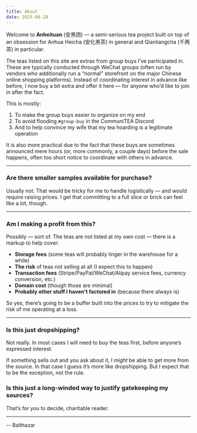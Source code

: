 ```yaml
---
title: About 
date: 2025-06-20
---
```


Welcome to **Anheituan** (安黑团) — a semi-serious tea project built on top of an obsession for Anhua Heicha (安化黑茶) in general and Qianliangcha (千两茶) in particular.

The teas listed on this site are extras from group buys I’ve participated in. These are typically conducted through WeChat groups (often run by vendors who additionally run a “normal” storefront on the major Chinese online shopping platforms). Instead of coordinating interest in advance like before, I now buy a bit extra and offer it here — for anyone who’d like to join in after the fact.

This is mostly:

1. To make the group buys easier to organize on my end
2. To avoid flooding `#group-buy` in the CommuniTEA Discord
3. And to help convince my wife that my tea hoarding is a legitimate operation

It is also more practical due to the fact that these buys are sometimes announced mere hours (or, more commonly, a couple days) before the sale happens, often too short notice to coordinate with others in advance.

---

### Are there smaller samples available for purchase?

Usually not. That would be tricky for me to handle logistically — and would require raising prices. I get that committing to a full slice or brick can feel like a lot, though.

---

### Am I making a profit from this?

Possibly — sort of. The teas are not listed at my own cost — there is a markup to help cover:

- **Storage fees** (some teas will probably linger in the warehouse for a while)
- **The risk** of teas not selling at all (I expect this to happen)
- **Transaction fees** (Stripe/PayPal/WeChat/Alipay service fees, currency conversion, etc.)
- **Domain cost** (though those are minimal)
- **Probably other stuff I haven't factored in** (because there always is)

So yes, there’s going to be a buffer built into the prices to try to mitigate the risk of me operating at a loss.

---

### Is this just dropshipping?

Not really. In most cases I will need to buy the teas first, before anyone’s expressed interest.

If something sells out and you ask about it, I *might* be able to get more from the source. In that case I guess it’s more like dropshipping. But I expect that to be the exception, not the rule.

### Is this just a long-winded way to justify gatekeeping my sources?

That’s for you to decide, charitable reader.

---

-- Balthazar
